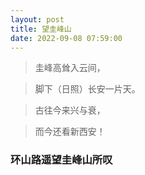 ```yaml
---
layout: post
title: 望圭峰山
date: 2022-09-08 07:59:00
---
```


> 圭峰高耸入云间，

> 脚下（日照）长安一片天。

> 古往今来兴与衰，

> 而今还看新西安！

### 环山路遥望圭峰山所叹